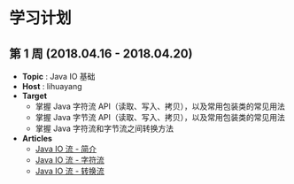 
# 学习计划

## 第 1 周 (2018.04.16 - 2018.04.20)
- **Topic** : Java IO 基础
- **Host** : lihuayang
- **Target**
    - 掌握 Java 字符流 API（读取、写入、拷贝），以及常用包装类的常见用法
    - 掌握 Java 字节流 API（读取、写入、拷贝），以及常用包装类的常见用法
    - 掌握 Java 字符流和字节流之间转换方法
- **Articles**
    - [Java IO 流 - 简介](https://github.com/dstcxxxz/syt/issues/2)
    - [Java IO 流 - 字符流](https://github.com/dstcxxxz/syt/issues/1)
    - [Java IO 流 - 转换流](https://github.com/dstcxxxz/syt/issues/4)
